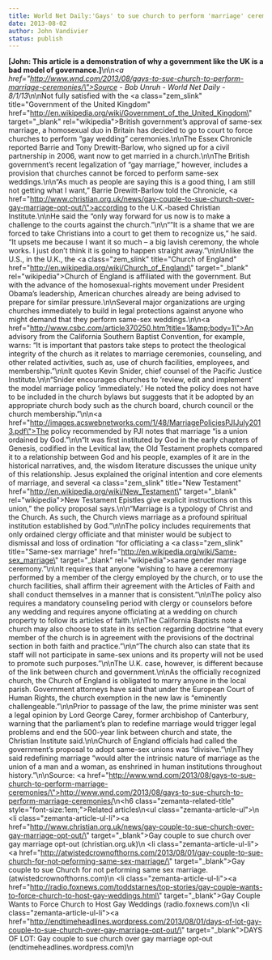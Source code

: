 ```yaml
---
title: World Net Daily:'Gays' to sue church to perform 'marriage' ceremonies
date: 2013-08-02
author: John Vandivier
status: publish
---
```


<strong>[John: This article is a demonstration of why a government like the UK is a bad model of governance.]</strong>\n\n<em><a href=\"http://www.wnd.com/2013/08/gays-to-sue-church-to-perform-marriage-ceremonies/\">Source </a>- Bob Unruh - World Net Daily - 8/1/13</em>\n\nNot fully satisfied with the <a class=\"zem_slink\" title=\"Government of the United Kingdom\" href=\"http://en.wikipedia.org/wiki/Government_of_the_United_Kingdom\" target=\"_blank\" rel=\"wikipedia\">British government</a>’s approval of same-sex marriage, a homosexual duo in Britain has decided to go to court to force churches to perform “gay wedding” ceremonies.\n\nThe Essex Chronicle reported Barrie and Tony Drewitt-Barlow, who signed up for a civil partnership in 2006, want now to get married in a church.\n\nThe British government’s recent legalization of “gay marriage,” however, includes a provision that churches cannot be forced to perform same-sex weddings.\n\n“As much as people are saying this is a good thing, I am still not getting what I want,” Barrie Drewitt-Barlow told the Chronicle, <a href=\"http://www.christian.org.uk/news/gay-couple-to-sue-church-over-gay-marriage-opt-out/\">according to the U.K.-based Christian Institute</a>.\n\nHe said the “only way forward for us now is to make a challenge to the courts against the church.”\n\n“”It is a shame that we are forced to take Christians into a court to get them to recognize us,” he said. “It upsets me because I want it so much – a big lavish ceremony, the whole works. I just don’t think it is going to happen straight away.”\n\nUnlike the U.S., in the U.K., the <a class=\"zem_slink\" title=\"Church of England\" href=\"http://en.wikipedia.org/wiki/Church_of_England\" target=\"_blank\" rel=\"wikipedia\">Church of England</a> is affiliated with the government. But with the advance of the homosexual-rights movement under President Obama’s leadership, American churches already are being advised to prepare for similar pressure.\n\nSeveral major organizations are urging churches immediately to build in legal protections against anyone who might demand that they perform same-sex weddings.\n\n<a href=\"http://www.csbc.com/article370250.htm?title=1&amp;body=1\">An advisory from the California Southern Baptist Convention,</a> for example, warns: “It is important that pastors take steps to protect the theological integrity of the church as it relates to marriage ceremonies, counseling, and other related activities, such as, use of church facilities, employees, and membership.”\n\nIt quotes Kevin Snider, chief counsel of the Pacific Justice Institute.\n\n“Snider encourages churches to ‘review, edit and implement’ the model marriage policy ‘immediately.’ He noted the policy does not have to be included in the church bylaws but suggests that it be adopted by an appropriate church body such as the church board, church council or the church membership.”\n\n<a href=\"http://images.acswebnetworks.com/1/48/MarriagePoliciesPJIJuly2013.pdf\">The policy</a> recommended by PJI notes that marriage “is a union ordained by God.”\n\n“It was first instituted by God in the early chapters of Genesis, codified in the Levitical law, the Old Testament prophets compared it to a relationship between God and his people, examples of it are in the historical narratives, and, the wisdom literature discusses the unique unity of this relationship. Jesus explained the original intention and core elements of marriage, and several <a class=\"zem_slink\" title=\"New Testament\" href=\"http://en.wikipedia.org/wiki/New_Testament\" target=\"_blank\" rel=\"wikipedia\">New Testament Epistles</a> give explicit instructions on this union,” the policy proposal says.\n\n“Marriage is a typology of Christ and the Church. As such, the Church views marriage as a profound spiritual institution established by God.”\n\nThe policy includes requirements that only ordained clergy officiate and that minister would be subject to dismissal and loss of ordination “for officiating a <a class=\"zem_slink\" title=\"Same-sex marriage\" href=\"http://en.wikipedia.org/wiki/Same-sex_marriage\" target=\"_blank\" rel=\"wikipedia\">same gender marriage</a> ceremony.”\n\nIt requires that anyone “wishing to have a ceremony performed by a member of the clergy employed by the church, or to use the church facilities, shall affirm their agreement with the Articles of Faith and shall conduct themselves in a manner that is consistent.”\n\nThe policy also requires a mandatory counseling period with clergy or counselors before any wedding and requires anyone officiating at a wedding on church property to follow its articles of faith.\n\nThe California Baptists note a church may also choose to state in its section regarding doctrine “that every member of the church is in agreement with the provisions of the doctrinal section in both faith and practice.”\n\n“The church also can state that its staff will not participate in same-sex unions and its property will not be used to promote such purposes.”\n\nThe U.K. case, however, is different because of the link between church and government.\n\nAs the officially recognized church, the Church of England is obligated to marry anyone in the local parish. Government attorneys have said that under the European Court of Human Rights, the church exemption in the new law is “eminently challengeable.”\n\nPrior to passage of the law, the prime minister was sent a legal opinion by Lord George Carey, former archbishop of Canterbury, warning that the parliament’s plan to redefine marriage would trigger legal problems and end the 500-year link between church and state, the Christian Institute said.\n\nChurch of England officials had called the government’s proposal to adopt same-sex unions was “divisive.”\n\nThey said redefining marriage “would alter the intrinsic nature of marriage as the union of a man and a woman, as enshrined in human institutions throughout history.”\n\nSource: <a href=\"http://www.wnd.com/2013/08/gays-to-sue-church-to-perform-marriage-ceremonies/\">http://www.wnd.com/2013/08/gays-to-sue-church-to-perform-marriage-ceremonies/</a>\n<h6 class=\"zemanta-related-title\" style=\"font-size:1em;\">Related articles</h6>\n<ul class=\"zemanta-article-ul\">\n	<li class=\"zemanta-article-ul-li\"><a href=\"http://www.christian.org.uk/news/gay-couple-to-sue-church-over-gay-marriage-opt-out/\" target=\"_blank\">Gay couple to sue church over gay marriage opt-out</a> (christian.org.uk)</li>\n	<li class=\"zemanta-article-ul-li\"><a href=\"http://atwistedcrownofthorns.com/2013/08/01/gay-couple-to-sue-church-for-not-peforming-same-sex-marriage/\" target=\"_blank\">Gay couple to sue Church for not peforming same sex marriage.</a> (atwistedcrownofthorns.com)</li>\n	<li class=\"zemanta-article-ul-li\"><a href=\"http://radio.foxnews.com/toddstarnes/top-stories/gay-couple-wants-to-force-church-to-host-gay-weddings.html\" target=\"_blank\">Gay Couple Wants to Force Church to Host Gay Weddings</a> (radio.foxnews.com)</li>\n	<li class=\"zemanta-article-ul-li\"><a href=\"http://endtimeheadlines.wordpress.com/2013/08/01/days-of-lot-gay-couple-to-sue-church-over-gay-marriage-opt-out/\" target=\"_blank\">DAYS OF LOT: Gay couple to sue church over gay marriage opt-out</a> (endtimeheadlines.wordpress.com)</li>\n</ul>